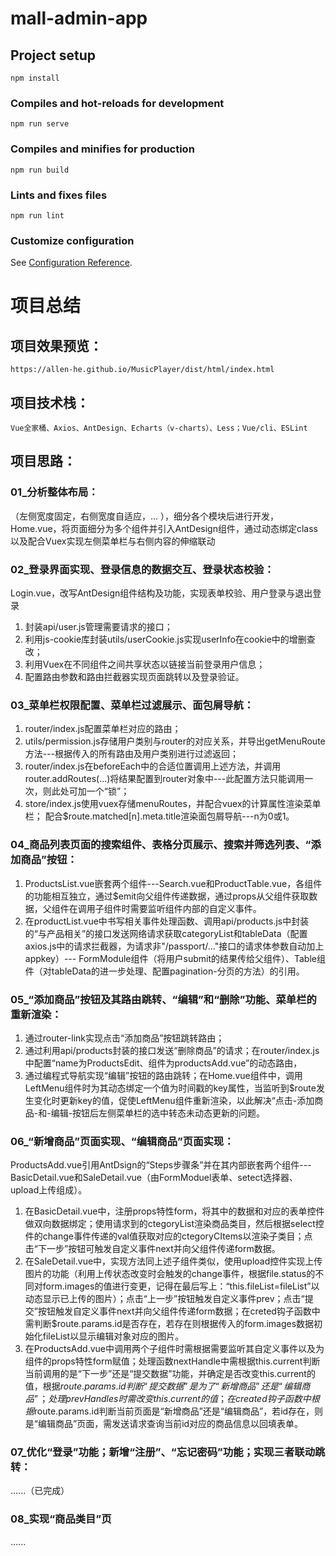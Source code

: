 # mall-admin-app

## Project setup
```
npm install
```

### Compiles and hot-reloads for development
```
npm run serve
```

### Compiles and minifies for production
```
npm run build
```

### Lints and fixes files
```
npm run lint
```

### Customize configuration
See [Configuration Reference](https://cli.vuejs.org/config/).

# 项目总结
## 项目效果预览：
    https://allen-he.github.io/MusicPlayer/dist/html/index.html
## 项目技术栈：
    Vue全家桶、Axios、AntDesign、Echarts（v-charts）、Less；Vue/cli、ESLint
## 项目思路：
### 01_分析整体布局：
（左侧宽度固定，右侧宽度自适应，... ），细分各个模块后进行开发，Home.vue，将页面细分为多个组件并引入AntDesign组件，通过动态绑定class以及配合Vuex实现左侧菜单栏与右侧内容的伸缩联动
### 02_登录界面实现、登录信息的数据交互、登录状态校验：
Login.vue，改写AntDesign组件结构及功能，实现表单校验、用户登录与退出登录
1. 封装api/user.js管理需要请求的接口；
2. 利用js-cookie库封装utils/userCookie.js实现userInfo在cookie中的增删查改；
3. 利用Vuex在不同组件之间共享状态以链接当前登录用户信息；
4. 配置路由参数和路由拦截器实现页面跳转以及登录验证。
### 03_菜单栏权限配置、菜单栏过滤展示、面包屑导航：
1. router/index.js配置菜单栏对应的路由；
2. utils/permission.js存储用户类别与router的对应关系，并导出getMenuRoute方法---根据传入的所有路由及用户类别进行过滤返回；
3. router/index.js在beforeEach中的合适位置调用上述方法，并调用router.addRoutes(...)将结果配置到router对象中---此配置方法只能调用一次，则此处可加一个“锁”；
4. store/index.js使用vuex存储menuRoutes，并配合vuex的计算属性渲染菜单栏；
配合$route.matched[n].meta.title渲染面包屑导航---n为0或1。
### 04_商品列表页面的搜索组件、表格分页展示、搜索并筛选列表、“添加商品”按钮：
1. ProductsList.vue嵌套两个组件---Search.vue和ProductTable.vue，各组件的功能相互独立，通过$emit向父组件传递数据，通过props从父组件获取数据，父组件在调用子组件时需要监听组件内部的自定义事件。
2. 在productList.vue中书写相关事件处理函数、调用api/products.js中封装的“与产品相关”的接口发送网络请求获取categoryList和tableData（配置axios.js中的请求拦截器，为请求非"/passport/..."接口的请求体参数自动加上appkey）--- FormModule组件（将用户submit的结果传给父组件）、Table组件（对tableData的进一步处理、配置pagination-分页的方法）的引用。
### 05_“添加商品”按钮及其路由跳转、“编辑”和“删除”功能、菜单栏的重新渲染：
1. 通过router-link实现点击“添加商品”按钮跳转路由；
2. 通过利用api/products封装的接口发送“删除商品”的请求；在router/index.js中配置“name为ProductsEdit、组件为productsAdd.vue”的动态路由，
3. 通过编程式导航实现“编辑”按钮的路由跳转；在Home.vue组件中，调用LeftMenu组件时为其动态绑定一个值为时间戳的key属性，当监听到$route发生变化时更新key的值，促使LeftMenu组件重新渲染，以此解决“点击-添加商品-和-编辑-按钮后左侧菜单栏的选中转态未动态更新的问题。
### 06_“新增商品”页面实现、“编辑商品”页面实现：
ProductsAdd.vue引用AntDsign的“Steps步骤条”并在其内部嵌套两个组件---BasicDetail.vue和SaleDetail.vue（由FormModuel表单、setect选择器、upload上传组成）。
1. 在BasicDetail.vue中，注册props特性form，将其中的数据和对应的表单控件做双向数据绑定；使用请求到的ctegoryList渲染商品类目，然后根据select控件的change事件传递的val值获取对应的ctegoryCItems以渲染子类目；点击“下一步”按钮可触发自定义事件next并向父组件传递form数据。 
2. 在SaleDetail.vue中，实现方法同上述子组件类似，使用upload控件实现上传图片的功能（利用上传状态改变时会触发的change事件，根据file.status的不同对form.images的值进行变更，记得在最后写上：“this.fileList=fileList”以动态显示已上传的图片）；点击“上一步”按钮触发自定义事件prev；点击“提交”按钮触发自定义事件next并向父组件传递form数据；在creted钩子函数中需判断$route.params.id是否存在，若存在则根据传入的form.images数据初始化fileList以显示编辑对象对应的图片。
3. 在ProductsAdd.vue中调用两个子组件时需根据需要监听其自定义事件以及为组件的props特性form赋值；处理函数nextHandle中需根据this.current判断当前调用的是“下一步”还是“提交数据”功能，并确定是否改变this.current的值，根据$route.params.id判断“提交数据”是为了“新增商品”还是“编辑商品”；处理prevHandles时需改变this.current的值；在created钩子函数中根据$route.params.id判断当前页面是“新增商品”还是“编辑商品”，若id存在，则是“编辑商品”页面，需发送请求查询当前id对应的商品信息以回填表单。
### 07_优化“登录”功能；新增“注册”、“忘记密码”功能；实现三者联动跳转：
......（已完成）
### 08_实现“商品类目”页
......
